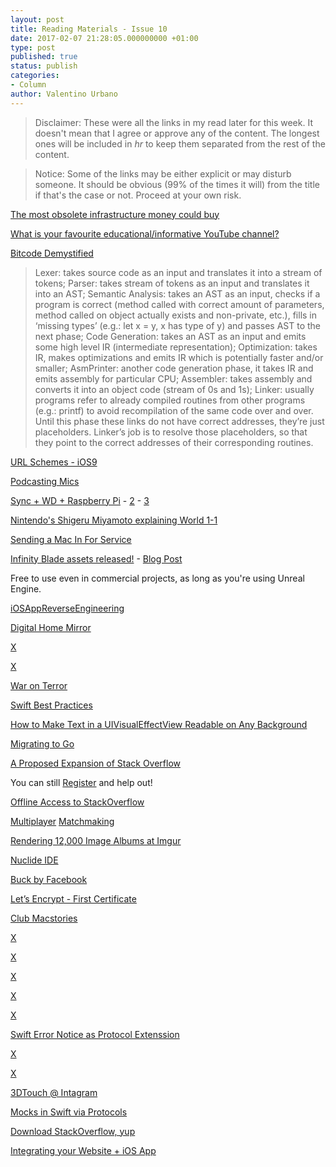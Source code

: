 ```yaml
---
layout: post
title: Reading Materials - Issue 10
date: 2017-02-07 21:28:05.000000000 +01:00
type: post
published: true
status: publish
categories:
- Column
author: Valentino Urbano 
---
```


>Disclaimer: These were all the links in my read later for this week. It doesn't mean that I agree or approve any of the content. The longest ones will be included in <em>hr</em> to keep them separated from the rest of the content.

>Notice: Some of the links may be either explicit or may disturb someone. It should be obvious (99% of the times it will) from the title if that's the case or not. Proceed at your own risk.


[The most obsolete infrastructure money could buy](https://www.snellman.net/blog/archive/2015-09-01-the-most-obsolete-infrastructure-money-could-buy/)

[What is your favourite educational/informative YouTube channel?](http://www.reddit.com/r/AskReddit/comments/3jgqjl/what_is_your_favourite_educationalinformative/)

[Bitcode Demystified](http://lowlevelbits.org/bitcode-demystified/)

>Lexer: takes source code as an input and translates it into a stream of tokens;
Parser: takes stream of tokens as an input and translates it into an AST;
Semantic Analysis: takes an AST as an input, checks if a program is correct (method called with correct amount of parameters, method called on object actually exists and non-private, etc.), fills in ‘missing types’ (e.g.: let x = y, x has type of y) and passes AST to the next phase;
Code Generation: takes an AST as an input and emits some high level IR (intermediate representation);
Optimization: takes IR, makes optimizations and emits IR which is potentially faster and/or smaller;
AsmPrinter: another code generation phase, it takes IR and emits assembly for particular CPU;
Assembler: takes assembly and converts it into an object code (stream of 0s and 1s);
Linker: usually programs refer to already compiled routines from other programs (e.g.: printf) to avoid recompilation of the same code over and over. Until this phase these links do not have correct addresses, they’re just placeholders. Linker’s job is to resolve those placeholders, so that they point to the correct addresses of their corresponding routines.

[URL Schemes - iOS9](http://engineering.bloglovin.com/2015/09/03/pushing-on-the-pull-door/)

[Podcasting Mics](http://www.marco.org/podcasting-microphones)

[Sync + WD + Raspberry Pi](http://blog.getsync.com/2015/09/04/sync-wd-raspberry-pi/) - [2](http://blog.bittorrent.com/2013/05/23/how-i-created-my-own-personal-cloud-using-bittorrent-sync-owncloud-and-raspberry-pi/) - [3](http://blog.bittorrent.com/2013/08/20/sync-hacks-how-to-sync-without-data-loss-using-btsync-raspberry-pi/)

[Nintendo's Shigeru Miyamoto explaining World 1-1](http://www.polygon.com/2015/9/7/9272113/mario-nintendo-miyamoto-game-design)

[Sending a Mac In For Service](http://katiefloyd.com/blog/sending-a-mac-in-for-service)

[Infinity Blade assets released!](http://www.reddit.com/r/gamedev/comments/3kg7vn/infinity_blade_assets_released/) - [Blog Post](https://www.unrealengine.com/blog/free-infinity-blade-collection-marketplace-release)

Free to use even in commercial projects, as long as you're using Unreal Engine.

[iOSAppReverseEngineering](https://github.com/iosre/iOSAppReverseEngineering)

[Digital Home Mirror](https://github.com/HannahMitt/HomeMirror)

[X](https://medium.com/@bibblio_org/60-youtube-channels-that-will-make-you-smarter-44d8315c2548)

[X](http://blog.testdouble.com/posts/2015-09-10-how-i-use-test-doubles.html)

[War on Terror](http://www.thenation.com/article/14-years-after-911-the-war-on-terror-is-accomplishing-everything-bin-laden-hoped-it-would/)

[Swift Best Practices](https://github.com/schwa/Swift-Community-Best-Practices/)

[How to Make Text in a UIVisualEffectView Readable on Any Background](https://www.omnigroup.com/developer/how-to-make-text-in-a-uivisualeffectview-readable-on-any-background)

[Migrating to Go](http://blog.repustate.com/migrating-entire-api-go-python/)

[A Proposed Expansion of Stack Overflow](http://meta.stackoverflow.com/questions/303865/warlords-of-documentation-a-proposed-expansion-of-stack-overflow?cb=1)

You can still [Register](https://docs.google.com/forms/d/13ynCK-DEy0osod8VIENajnbFJNZxXm1jyeupBrl5v44/viewform) and help out!

[Offline Access to StackOverflow](https://archive.org/details/stackexchange)

[Multiplayer](http://joostdevblog.blogspot.com/2014/11/why-good-matchmaking-requires-enormous.html) [Matchmaking](http://joostdevblog.blogspot.com/2015/09/designing-matchmaking-for-smaller.html)

[Rendering 12,000 Image Albums at Imgur](http://www.maxburstein.com/blog/rendering-12000-image-albums-at-imgur/)

[Nuclide IDE](https://github.com/facebook/nuclide)

[Buck by Facebook](https://twitter.com/sdwilsh/status/643573200861790208)

[Let’s Encrypt - First Certificate](https://letsencrypt.org/2015/09/14/our-first-cert.html)

[Club Macstories](https://www.macstories.net/news/introducing-club-macstories/)

[X](http://www.rockpapershotgun.com/2015/09/16/how-gog-com-save-and-restore-classic-videogames/)

[X](http://blog.adambell.ca/post/128957319088/making-truly-native-native-apps-on-apple-watch)

[X](http://stuff.mousta.ch/post/129646898173)

[X](http://roadfiresoftware.com/2015/09/how-to-refactor-your-swift-code-using-tdd/)

[X](http://www.reddit.com/r/gamedev/comments/3mbwtj/over_300_public_domain_road_models_for_building/)

[Swift Error Notice as Protocol Extenssion](https://github.com/jhurray/Swift2-Protocol-Extension-Example)

[X](https://www.doc.ic.ac.uk/~susan/475/unmain.html)

[X](https://www.youtube.com/attribution_link?a=xmTrWkxunac&u=%252Fwatch%253Fv%253D3O02zqHCDcw%2526list%253DPLOU4TuiOaVv5Vlgw3zyPIK4_19P3EZwNj%2526feature%253Dshare%2526index%253D2)

[3DTouch @ Intagram](http://engineering.instagram.com/posts/465414923641286/lessons-learned-with-3D-touch)

[Mocks in Swift via Protocols](http://blog.eliperkins.me/mocks-in-swift-via-protocols)

[Download StackOverflow, yup](http://www.brentozar.com/archive/2015/10/how-to-download-the-stack-overflow-database-via-bittorrent/)

[Integrating your Website + iOS App](http://www.cocoanetics.com/2015/10/integrating-your-website-ios-app/)

